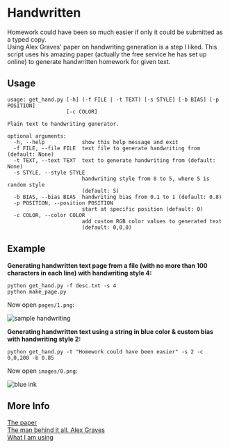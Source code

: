 Handwritten
===========

Homework could have been so much easier if only it could be submitted as a typed copy.  
Using Alex Graves' paper on handwriting generation is a step I liked. 
This script uses his amazing paper (actually the free service he has set up online) to
generate handwritten homework for given text.

Usage
-----

```
usage: get_hand.py [-h] (-f FILE | -t TEXT) [-s STYLE] [-b BIAS] [-p POSITION]
                   [-c COLOR]

Plain text to handwriting generator.

optional arguments:
  -h, --help            show this help message and exit
  -f FILE, --file FILE  text file to generate handwriting from (default: None)
  -t TEXT, --text TEXT  text to generate handwriting from (default: None)
  -s STYLE, --style STYLE
                        handwriting style from 0 to 5, where 5 is random style
                        (default: 5)
  -b BIAS, --bias BIAS  handwriting bias from 0.1 to 1 (default: 0.8)
  -p POSITION, --position POSITION
                        start at specific position (default: 0)
  -c COLOR, --color COLOR
                        add custom RGB color values to generated text
                        (default: 0,0,0)
```

Example
-------

**Generating handwritten text page from a file (with no more than 100 characters in each line) with handwriting style 4:**
```
python get_hand.py -f desc.txt -s 4
python make_page.py
```
Now open `pages/1.png`:

![sample handwriting](https://i.imgur.com/9SPwYnd.png)

**Generating handwritten text using a string in blue color & custom bias with handwriting style 2:**
```
python get_hand.py -t "Homework could have been easier" -s 2 -c 0,0,200 -b 0.85
```
Now open `images/0.png`:

![blue ink](https://i.imgur.com/IrGDNx3.png)


More Info
---------

[The paper](http://arxiv.org/abs/1308.0850)  
[The man behind it all. Alex Graves](http://www.cs.toronto.edu/~graves/)  
[What I am using](http://www.cs.toronto.edu/~graves/handwriting.html)
